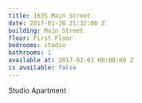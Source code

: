 ```yaml
---
title: 1635 Main Street
date: 2017-01-28 21:32:00 Z
building: Main Street
floor: First Floor
bedrooms: studio
bathrooms: 1
available at: 2017-02-01 00:00:00 Z
is available: false
---
```


Studio Apartment
